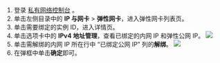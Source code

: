 1. 登录 [私有网络控制台](https://console.cloud.tencent.com/vpc) 。
2. 单击左侧目录中的 **IP 与网卡** > **弹性网卡**，进入弹性网卡列表页。
3. 单击需要绑定的实例 ID，进入详情页。
4. 单击选项卡中的 **IPv4 地址管理**，查看已绑定的内网 IP 和弹性公网 IP。
![](https://main.qcloudimg.com/raw/934d05bfa4555aac06c1d5c62274336e.png)
5. 单击需解绑的内网 IP 所在行中 “已绑定公网 IP” 列的**解绑**。
![](https://main.qcloudimg.com/raw/12791698e582711f2c572ad8bcf87c5f.png)
6. 在弹框中单击**确定**即可。
